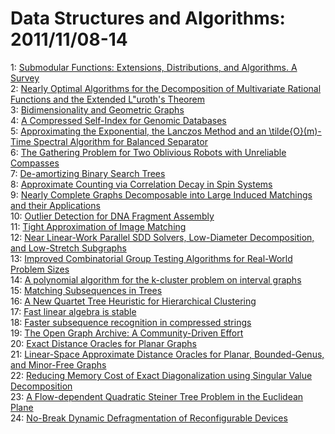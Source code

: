 # Data Structures and Algorithms: 2011/11/08-14  
1: [Submodular Functions: Extensions, Distributions, and Algorithms. A  Survey](https://doi.org/10.48550/arXiv.0912.0322)  
2: [Nearly Optimal Algorithms for the Decomposition of Multivariate Rational  Functions and the Extended L\"uroth's Theorem](https://doi.org/10.48550/arXiv.1004.5285)  
3: [Bidimensionality and Geometric Graphs](https://doi.org/10.48550/arXiv.1107.2221)  
4: [A Compressed Self-Index for Genomic Databases](https://doi.org/10.48550/arXiv.1111.1355)  
5: [Approximating the Exponential, the Lanczos Method and an  \tilde{O}(m)-Time Spectral Algorithm for Balanced Separator](https://doi.org/10.48550/arXiv.1111.1491)  
6: [The Gathering Problem for Two Oblivious Robots with Unreliable Compasses](https://doi.org/10.48550/arXiv.1111.1492)  
7: [De-amortizing Binary Search Trees](https://doi.org/10.48550/arXiv.1111.1665)  
8: [Approximate Counting via Correlation Decay in Spin Systems](https://doi.org/10.48550/arXiv.1109.0604)  
9: [Nearly Complete Graphs Decomposable into Large Induced Matchings and  their Applications](https://doi.org/10.48550/arXiv.1111.0253)  
10: [Outlier Detection for DNA Fragment Assembly](https://doi.org/10.48550/arXiv.1111.0376)  
11: [Tight Approximation of Image Matching](https://doi.org/10.48550/arXiv.1111.1713)  
12: [Near Linear-Work Parallel SDD Solvers, Low-Diameter Decomposition, and  Low-Stretch Subgraphs](https://doi.org/10.48550/arXiv.1111.1750)  
13: [Improved Combinatorial Group Testing Algorithms for Real-World Problem  Sizes](https://doi.org/10.48550/arXiv.cs/0505048)  
14: [A polynomial algorithm for the k-cluster problem on interval graphs](https://doi.org/10.48550/arXiv.cs/0512046)  
15: [Matching Subsequences in Trees](https://doi.org/10.48550/arXiv.cs/0512061)  
16: [A New Quartet Tree Heuristic for Hierarchical Clustering](https://doi.org/10.48550/arXiv.cs/0606048)  
17: [Fast linear algebra is stable](https://doi.org/10.48550/arXiv.math/0612264)  
18: [Faster subsequence recognition in compressed strings](https://doi.org/10.48550/arXiv.0707.3407)  
19: [The Open Graph Archive: A Community-Driven Effort](https://doi.org/10.48550/arXiv.1109.1465)  
20: [Exact Distance Oracles for Planar Graphs](https://doi.org/10.48550/arXiv.1011.5549)  
21: [Linear-Space Approximate Distance Oracles for Planar, Bounded-Genus, and  Minor-Free Graphs](https://doi.org/10.48550/arXiv.1104.5214)  
22: [Reducing Memory Cost of Exact Diagonalization using Singular Value  Decomposition](https://doi.org/10.48550/arXiv.1105.0007)  
23: [A Flow-dependent Quadratic Steiner Tree Problem in the Euclidean Plane](https://doi.org/10.48550/arXiv.1111.2109)  
24: [No-Break Dynamic Defragmentation of Reconfigurable Devices](https://doi.org/10.48550/arXiv.1012.5330)  